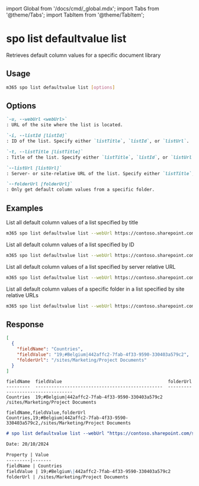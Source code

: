 <!-- DISCLAIMER: All secrets, passwords, and sensitive values in this document are examples only and not real credentials. -->
import Global from '/docs/cmd/_global.mdx';
import Tabs from '@theme/Tabs';
import TabItem from '@theme/TabItem';

# spo list defaultvalue list

Retrieves default column values for a specific document library

## Usage

```sh
m365 spo list defaultvalue list [options]
```

## Options

```md definition-list
`-u, --webUrl <webUrl>`
: URL of the site where the list is located.

`-i, --listId [listId]`
: ID of the list. Specify either `listTitle`, `listId`, or `listUrl`.

`-t, --listTitle [listTitle]`
: Title of the list. Specify either `listTitle`, `listId`, or `listUrl`.

`--listUrl [listUrl]`
: Server- or site-relative URL of the list. Specify either `listTitle`, `listId`, or `listUrl`.

`--folderUrl [folderUrl]`
: Only get default column values from a specific folder.
```

<Global />

## Examples

List all default column values of a list specified by title

```sh
m365 spo list defaultvalue list --webUrl https://contoso.sharepoint.com/sites/marketing --listTitle "Project Documents"
```

List all default column values of a list specified by ID

```sh
m365 spo list defaultvalue list --webUrl https://contoso.sharepoint.com/sites/marketing --listId 12345678-90ab-cdef-1234-567890abcdef
```

List all default column values of a list specified by server relative URL

```sh
m365 spo list defaultvalue list --webUrl https://contoso.sharepoint.com/sites/marketing --listUrl "/sites/marketing/Project Documents"
```

List all default column values of a specific folder in a list specified by site relative URLs

```sh
m365 spo list defaultvalue list --webUrl https://contoso.sharepoint.com/sites/marketing --listUrl "/Project Documents" --folderUrl "/Project Documents/Archive"
```

## Response

<Tabs>
  <TabItem value="JSON">

  ```json
  [
    {
      "fieldName": "Countries",
      "fieldValue": "19;#Belgium|442affc2-7fab-4f33-9590-330403a579c2",
      "folderUrl": "/sites/Marketing/Project Documents"
    }
  ]
  ```

  </TabItem>
  <TabItem value="Text">

  ```text
  fieldName  fieldValue                                        folderUrl
  ---------  ------------------------------------------------  ----------------------------------
  Countries  19;#Belgium|442affc2-7fab-4f33-9590-330403a579c2  /sites/Marketing/Project Documents
  ```

  </TabItem>
  <TabItem value="CSV">

  ```csv
  fieldName,fieldValue,folderUrl
  Countries,19;#Belgium|442affc2-7fab-4f33-9590-330403a579c2,/sites/Marketing/Project Documents
  ```

  </TabItem>
  <TabItem value="Markdown">

  ```md
  # spo list defaultvalue list --webUrl "https://contoso.sharepoint.com/sites/marketing" --listUrl "/Project Documents"

  Date: 20/10/2024

  Property | Value
  ---------|-------
  fieldName | Countries
  fieldValue | 19;#Belgium\|442affc2-7fab-4f33-9590-330403a579c2
  folderUrl | /sites/Marketing/Project Documents
  ```

  </TabItem>
</Tabs>
